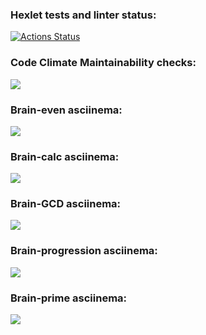 ### Hexlet tests and linter status:
[![Actions Status](https://github.com/ricerockett/python-project-49/actions/workflows/hexlet-check.yml/badge.svg)](https://github.com/ricerockett/python-project-49/actions)

### Code Climate Maintainability checks:
<a href="https://codeclimate.com/github/ricerockett/python-project-49/maintainability"><img src="https://api.codeclimate.com/v1/badges/a67c4008414ace56d86c/maintainability" /></a>

### Brain-even asciinema:
<a href="https://asciinema.org/a/637163" target="_blank"><img src="https://asciinema.org/a/637163.svg" /></a>

### Brain-calc asciinema:
<a href="https://asciinema.org/a/R0KTCyZn9Ygpaofm1fmsABzTM" target="_blank"><img src="https://asciinema.org/a/R0KTCyZn9Ygpaofm1fmsABzTM.svg" /></a>

### Brain-GCD asciinema:
<a href="https://asciinema.org/a/Jr2dgVHPkc5s6VJw4joSGmdnC" target="_blank"><img src="https://asciinema.org/a/Jr2dgVHPkc5s6VJw4joSGmdnC.svg" /></a>

### Brain-progression asciinema:
<a href="https://asciinema.org/a/3A3haOPKMP5o3nRslcYPH2CwY" target="_blank"><img src="https://asciinema.org/a/3A3haOPKMP5o3nRslcYPH2CwY.svg" /></a>

### Brain-prime asciinema:
<a href="https://asciinema.org/a/V7Oc7ApdwM4CBMVLqQHjAVPLc" target="_blank"><img src="https://asciinema.org/a/V7Oc7ApdwM4CBMVLqQHjAVPLc.svg" /></a>